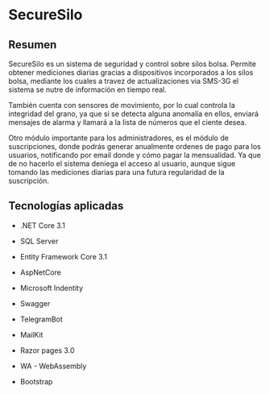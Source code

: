 # SecureSilo

## Resumen
SecureSilo es un sistema de seguridad y control sobre silos bolsa. 
Permite obtener mediciones diarias gracias a dispositivos incorporados a los silos bolsa, mediante los cuales a travez de actualizaciones via SMS-3G el sistema se nutre de información en tiempo real.

También cuenta con sensores de movimiento, por lo cual controla la integridad del grano, ya que si se detecta alguna anomalía en ellos, enviará mensajes de alarma y llamará a la lista de números que el ciente desea.

Otro módulo importante para los administradores, es el módulo de suscripciones, donde podrás generar anualmente ordenes de pago para los usuarios, notificando por email donde y cómo pagar la mensualidad. Ya que de no hacerlo el sistema deniega el acceso al usuario, aunque sigue tomando las mediciones diarias para una futura regularidad de la suscripción.

## Tecnologías aplicadas

- .NET Core 3.1
- SQL Server
- Entity Framework Core 3.1
- AspNetCore
- Microsoft Indentity
- Swagger
- TelegramBot
- MailKit

- Razor pages 3.0
- WA - WebAssembly
- Bootstrap
